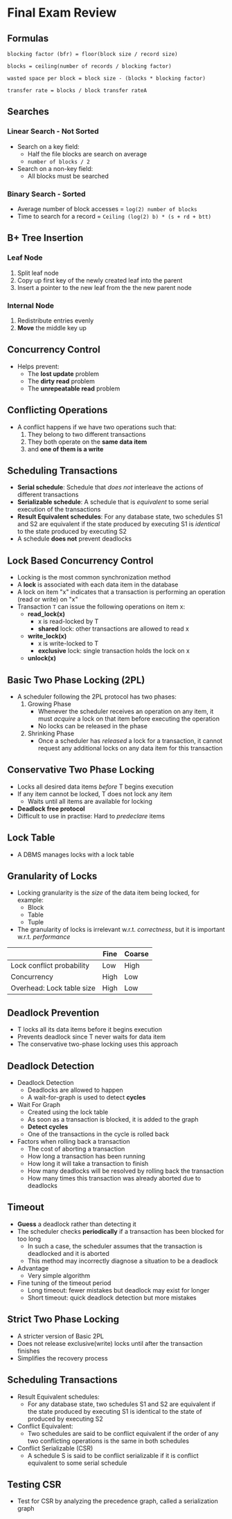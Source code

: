 # Final Exam Review

## Formulas
```
blocking factor (bfr) = floor(block size / record size)

blocks = ceiling(number of records / blocking factor)

wasted space per block = block size - (blocks * blocking factor)

transfer rate = blocks / block transfer rateA
```

## Searches

### Linear Search - Not Sorted
- Search on a key field:
    - Half the file blocks are search on average
    - `number of blocks / 2`
- Search on a non-key field:
    - All blocks must be searched

### Binary Search - Sorted
- Average number of block accesses = `log(2) number of blocks`
- Time to search for a record = `Ceiling (log(2) b) * (s + rd + btt)`

## B+ Tree Insertion

### Leaf Node
1. Split leaf node
2. Copy up first key of the newly created leaf into the parent
3. Insert a pointer to the new leaf from the the new parent node

### Internal Node
1. Redistribute entries evenly
2. __Move__ the middle key up

## Concurrency Control
- Helps prevent:
    - The __lost update__ problem
    - The __dirty read__ problem
    - The __unrepeatable read__ problem

## Conflicting Operations
- A conflict happens if we have two operations such that:
    1. They belong to two different transactions
    2. They both operate on the __same data item__
    3. and __one of them is a write__

## Scheduling Transactions
- __Serial schedule__: Schedule that _does not_ interleave the actions of different transactions
- __Serializable schedule__: A schedule that is _equivalent_ to some serial execution of the transactions
- __Result Equivalent schedules__: For any database state, two schedules S1 and S2 are equivalent if the state produced by executing S1 is _identical_ to the state produced by executing S2
- A schedule __does not__ prevent deadlocks

## Lock Based Concurrency Control
- Locking is the most common synchronization method
- A __lock__ is associated with each data item in the database
- A lock on item "x" indicates that a transaction is performing an operation (read or write) on "x"
- Transaction `T` can issue the following operations on item x:
    - __read_lock(x)__
        - x is read-locked by T
        - __shared__ lock: other transactions are allowed to read x
    - __write_lock(x)__
        - x is write-locked to T
        - __exclusive__ lock: single transaction holds the lock on x
    - __unlock(x)__

## Basic Two Phase Locking (2PL)
- A scheduler following the 2PL protocol has two phases:
    1. Growing Phase
        - Whenever the scheduler receives an operation on any item, it must _acquire_ a lock on that item before executing the operation
        - No locks can be released in the phase
    2. Shrinking Phase
        - Once a scheduler has _released_ a lock for a transaction, it cannot request any additional locks on any data item for this transaction

## Conservative Two Phase Locking
- Locks all desired data items _before_ T begins execution
- If any item cannot be locked, T does not lock any item
    - Waits until all items are available for locking
- __Deadlock free protocol__
- Difficult to use in practise: Hard to _predeclare_ items

## Lock Table
- A DBMS manages locks with a lock table

## Granularity of Locks
- Locking granularity is the _size_ of the data item being locked, for example:
    - Block
    - Table
    - Tuple
- The granularity of locks is irrelevant w.r.t. _correctness_, but it is important w.r.t. _performance_

|                                   |  Fine  |  Coarse  |
| --------------------------------- | ------ | -------- |
| Lock conflict probability         | Low    | High     |
| Concurrency                       | High   | Low      |
| Overhead: Lock table size         | High   | Low      |

## Deadlock Prevention
- T locks all its data items before it begins execution
- Prevents deadlock since T never waits for data item
- The conservative two-phase locking uses this approach

## Deadlock Detection
- Deadlock Detection
    - Deadlocks are allowed to happen
    - A wait-for-graph is used to detect __cycles__
- Wait For Graph
    - Created using the lock table
    - As soon as a transaction is blocked, it is added to the graph
    - __Detect cycles__
    - One of the transactions in the cycle is rolled back
- Factors when rolling back a transaction
    - The cost of aborting a transaction
    - How long a transaction has been running
    - How long it will take a transaction to finish
    - How many deadlocks will be resolved by rolling back the transaction
    - How many times this transaction was already aborted due to deadlocks

## Timeout
- __Guess__ a deadlock rather than detecting it
- The scheduler checks __periodically__ if a transaction has been blocked for too long
    - In such a case, the scheduler assumes that the transaction is deadlocked and it is aborted
    - This method may incorrectly diagnose a situation to be a deadlock
- Advantage
    - Very simple algorithm
- Fine tuning of the timeout period
    - Long timeout: fewer mistakes but deadlock may exist for longer
    - Short timeout: quick deadlock detection but more mistakes

## Strict Two Phase Locking
- A stricter version of Basic 2PL
- Does not release exclusive(write) locks until after the transaction finishes
- Simplifies the recovery process

## Scheduling Transactions
- Result Equivalent schedules:
    - For any database state, two schedules S1 and S2 are equivalent if the state produced by executing S1 is identical to the state of produced by executing S2
- Conflict Equivalent:
    - Two schedules are said to be conflict equivalent if the order of any two conflicting operations is the same in both schedules
- Conflict Serializable (CSR)
    - A schedule S is said to be conflict serializable if it is conflict equivalent to some serial schedule

## Testing CSR
- Test for CSR by analyzing the precedence graph, called a serialization graph 

